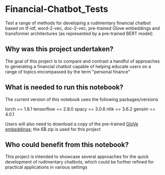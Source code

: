 # Financial-Chatbot_Tests
Test a range of methods for developing a rudimentary financial chatbot based on tf-idf, word-2-vec, doc-2-vec, pre-trained Glove embeddings and transformer architectures (as represented by a pre-trained BERT model)

## Why was this project undertaken?
The goal of this project is to compare and contrast a handful of approaches to generating a financial chatbot capable of helping educate users on a range of topics encompassed by the term "personal finance"

## What is needed to run this notebook?
The current version of this notebook uses the following packages/versions

torch == 1.8.1
tensorflow == 2.8.0
spacy == 3.0.6
nltk == 3.6.2
gensim == 4.0.1

Users will also need to download a copy of the pre-trained [GloVe embeddings](https://nlp.stanford.edu/projects/glove/); the 6B.zip is used for this project

## Who could benefit from this notebook?
This project is intended to showcase several approaches for the quick development of rudimentary chatbots, which could be further refined for practical applications in various settings
